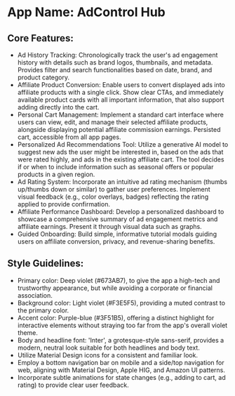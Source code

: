 # **App Name**: AdControl Hub

## Core Features:

- Ad History Tracking: Chronologically track the user's ad engagement history with details such as brand logos, thumbnails, and metadata. Provides filter and search functionalities based on date, brand, and product category.
- Affiliate Product Conversion: Enable users to convert displayed ads into affiliate products with a single click.  Show clear CTAs, and immediately available product cards with all important information, that also support adding directly into the cart.
- Personal Cart Management: Implement a standard cart interface where users can view, edit, and manage their selected affiliate products, alongside displaying potential affiliate commission earnings. Persisted cart, accessible from all app pages.
- Personalized Ad Recommendations Tool: Utilize a generative AI model to suggest new ads the user might be interested in, based on the ads that were rated highly, and ads in the existing affiliate cart. The tool decides if or when to include information such as seasonal offers or popular products in a given region.
- Ad Rating System: Incorporate an intuitive ad rating mechanism (thumbs up/thumbs down or similar) to gather user preferences. Implement visual feedback (e.g., color overlays, badges) reflecting the rating applied to provide confirmation.
- Affiliate Performance Dashboard: Develop a personalized dashboard to showcase a comprehensive summary of ad engagement metrics and affiliate earnings. Present it through visual data such as graphs.
- Guided Onboarding: Build simple, informative tutorial modals guiding users on affiliate conversion, privacy, and revenue-sharing benefits.

## Style Guidelines:

- Primary color: Deep violet (#673AB7), to give the app a high-tech and trustworthy appearance, but while avoiding a corporate or financial association.
- Background color: Light violet (#F3E5F5), providing a muted contrast to the primary color.
- Accent color: Purple-blue (#3F51B5), offering a distinct highlight for interactive elements without straying too far from the app's overall violet theme.
- Body and headline font: 'Inter', a grotesque-style sans-serif, provides a modern, neutral look suitable for both headlines and body text. 
- Utilize Material Design icons for a consistent and familiar look.
- Employ a bottom navigation bar on mobile and a side/top navigation for web, aligning with Material Design, Apple HIG, and Amazon UI patterns.
- Incorporate subtle animations for state changes (e.g., adding to cart, ad rating) to provide clear user feedback.